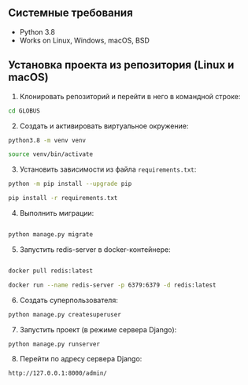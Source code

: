 
Системные требования
----------
* Python 3.8
* Works on Linux, Windows, macOS, BSD

Установка проекта из репозитория (Linux и macOS)
----------

1. Клонировать репозиторий и перейти в него в командной строке:
```bash
cd GLOBUS
```
2. Cоздать и активировать виртуальное окружение:
```bash
python3.8 -m venv venv

source venv/bin/activate
```
3. Установить зависимости из файла ```requirements.txt```:
```bash
python -m pip install --upgrade pip

pip install -r requirements.txt
```

4. Выполнить миграции:
```bash

python manage.py migrate
```

5. Запустить redis-server в docker-контейнере:
```bash

docker pull redis:latest

docker run --name redis-server -p 6379:6379 -d redis:latest

```

6. Создать суперпользователя:
```bash
python manage.py createsuperuser
```

7. Запустить проект (в режиме сервера Django):
```bash
python manage.py runserver
```

8. Перейти по адресу сервера Django:
```bash
http://127.0.0.1:8000/admin/
```
